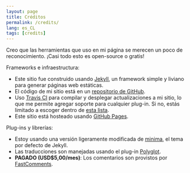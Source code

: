 ```yaml
---
layout: page
title: Créditos
permalink: /credits/
lang: es_CL
tags: [credits]
---
```


Creo que las herramientas que uso en mi página se merecen un poco de reconocimiento. ¡Casi todo esto es open-source o gratis!

Frameworks e infraestructura:
* Este sitio fue construido usando [Jekyll](https://jekyllrb.com/), un framework simple y liviano para generar páginas web estáticas.
* El código de mi sitio está en un [repositorio de GitHub](https://github.com/thebozzcl/thebozzcl.github.io).
* Uso [Travis CI](https://travis-ci.com/) para compilar y desplegar actualizaciones a mi sitio, lo que me permite agregar soporte para cualquier plug-in. Si no, estás limitado a escoger dentro de [esta lista](https://pages.github.com/versions/).
* Este sitio está hosteado usando [GitHub Pages](https://pages.github.com/).

Plug-ins y librerías:
* Estoy usando una versión ligeramente modificada de [minima](https://github.com/jekyll/minima), el tema por defecto de Jekyll.
* Las traducciones son manejadas usando el plug-in [Polyglot](https://github.com/untra/polyglot).
* **PAGADO (USD$5,00/mes)**: Los comentarios son provistos por [FastComments](https://fastcomments.com/).